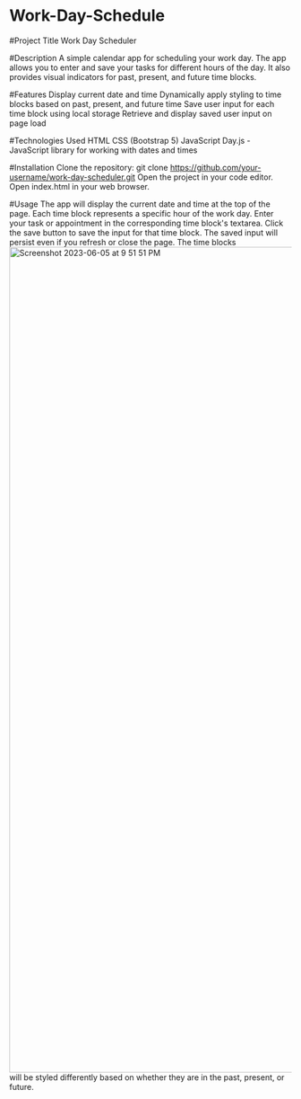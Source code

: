 # Work-Day-Schedule

#Project Title
Work Day Scheduler

#Description
A simple calendar app for scheduling your work day. The app allows you to enter and save your tasks for different hours of the day. It also provides visual indicators for past, present, and future time blocks.

#Features
Display current date and time
Dynamically apply styling to time blocks based on past, present, and future time
Save user input for each time block using local storage
Retrieve and display saved user input on page load

#Technologies Used
HTML
CSS (Bootstrap 5)
JavaScript
Day.js - JavaScript library for working with dates and times

#Installation
Clone the repository: git clone https://github.com/your-username/work-day-scheduler.git
Open the project in your code editor.
Open index.html in your web browser.

#Usage
The app will display the current date and time at the top of the page.
Each time block represents a specific hour of the work day.
Enter your task or appointment in the corresponding time block's textarea.
Click the save button to save the input for that time block.
The saved input will persist even if you refresh or close the page.
The time blocks <img width="1470" alt="Screenshot 2023-06-05 at 9 51 51 PM" src="https://github.com/CampbellGarrison/Work-Day-Schedule/assets/130091714/cb7e0066-f9c9-44f4-9f97-48d445b9347d">
will be styled differently based on whether they are in the past, present, or future.
